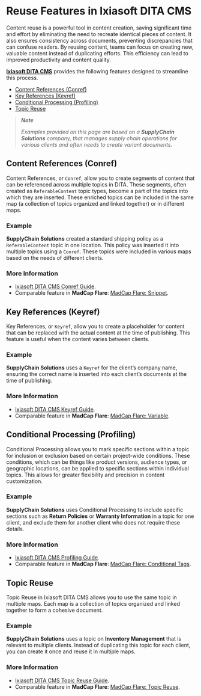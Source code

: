# Reuse Features in Ixiasoft DITA CMS

Content reuse is a powerful tool in content creation, saving significant time and effort by eliminating the need to recreate identical pieces of content. It also ensures consistency across documents, preventing discrepancies that can confuse readers. By reusing content, teams can focus on creating new, valuable content instead of duplicating efforts. This efficiency can lead to improved productivity and content quality.

[**Ixiasoft DITA CMS**](https://www.ixiasoft.com/) provides the following features designed to streamline this process.

- [Content References (Conref)](#content-references-conref)
- [Key References (Keyref)](#key-references-keyref)
- [Conditional Processing (Profiling)](#conditional-processing-profiling)
- [Topic Reuse](#topic-reuse)

> **_Note_**
>
> _Examples provided on this page are based on a **SupplyChain Solutions** company, that manages supply chain operations for various clients and often needs to create variant documents._

## Content References (Conref)

Content References, or `Conref`, allow you to create segments of content that can be referenced across multiple topics in DITA. These segments, often created as `ReferableContent` topic types, become a part of the topics into which they are inserted. These enriched topics can be included in the same map (a collection of topics organized and linked together) or in different maps.

### Example

**SupplyChain Solutions** created a standard shipping policy as a `ReferableContent` topic in one location. This policy was inserted it into multiple topics using a `Conref`. These topics were included in various maps based on the needs of different clients.

### More Information

- [Ixiasoft DITA CMS Conref Guide](https://www.ixiasoft.com/documentation/IXIASOFT_CCMS/6.8/User_Guides_Advanced_User_Standard/en/lar1396892881040.html"%20\t%20"_blank).
- Comparable feature in **MadCap Flare**: [MadCap Flare: Snippet](https://www.madcapsoftware.com/blog/guest-post-madcap-flare-101-8-variables-and-snippets/"%20\t%20"_blank).

## Key References (Keyref)

Key References, or `Keyref`, allow you to create a placeholder for content that can be replaced with the actual content at the time of publishing. This feature is useful when the content varies between clients.

### Example

**SupplyChain Solutions** uses a `Keyref` for the client’s company name, ensuring the correct name is inserted into each client’s documents at the time of publishing.

### More Information

- [Ixiasoft DITA CMS Keyref Guide](https://www.ixiasoft.com/documentation/IXIASOFT_CCMS/5.0/User_Guides_Advanced_User_DRM/per1389986050420_7.html"%20\t%20"_blank).
- Comparable feature in **MadCap Flare**: [MadCap Flare: Variable](https://www.madcapsoftware.com/blog/guest-post-madcap-flare-101-8-variables-and-snippets/"%20\t%20"_blank).

## Conditional Processing (Profiling)

Conditional Processing allows you to mark specific sections within a topic for inclusion or exclusion based on certain project-wide conditions. These conditions, which can be things like product versions, audience types, or geographic locations, can be applied to specific sections within individual topics. This allows for greater flexibility and precision in content customization.

### Example

**SupplyChain Solutions** uses Conditional Processing to include specific sections such as **Return Policies** or **Warranty Information** in a topic for one client, and exclude them for another client who does not require these details.

### More Information

- [Ixiasoft DITA CMS Profiling Guide](https://www.ixiasoft.com/documentation/IXIASOFT_CCMS/6.8/User_Guides_Advanced_User_Standard/en/per1389986186479.html"%20\t%20"_blank).
- Comparable feature in **MadCap Flare**: [MadCap Flare: Conditional Tags](https://www.madcapsoftware.com/blog/tips-and-tricks-using-conditions-in-madcap-flare/"%20\t%20"_blank).

## Topic Reuse

Topic Reuse in Ixiasoft DITA CMS allows you to use the same topic in multiple maps. Each map is a collection of topics organized and linked together to form a cohesive document.

### Example

**SupplyChain Solutions** uses a topic on **Inventory Management** that is relevant to multiple clients. Instead of duplicating this topic for each client, you can create it once and reuse it in multiple maps.

### More Information

- [Ixiasoft DITA CMS Topic Reuse Guide](https://www.ixiasoft.com/documentation/IXIASOFT_CCMS/6.3/User_Guides_Contributors_Standard/en/cab1556029603998.html"%20\t%20"_blank).
- Comparable feature in **MadCap Flare**: [MadCap Flare: Topic Reuse](https://forums.madcapsoftware.com/viewtopic.php?t=28997"%20\t%20"_blank).
